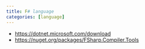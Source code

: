 ```yaml
---
title: F# language
categories: [language]
---
```


- <https://dotnet.microsoft.com/download>
- <https://nuget.org/packages/FSharp.Compiler.Tools>
